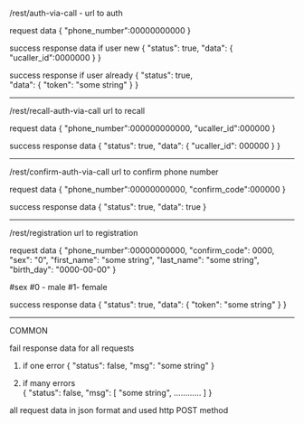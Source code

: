 /rest/auth-via-call - url to auth 

request data 
{
    "phone_number":00000000000
} 

success response data if user new
{
    "status": true, 
    "data": {
        "ucaller_id":0000000
    }
}

success response if user already 
{
    "status": true,  
    "data": {
        "token": "some string"
    }
}

------------------------------------------------------------------------------------------------------------------------

/rest/recall-auth-via-call url to recall
 
request data
{
    "phone_number":000000000000, 
    "ucaller_id":000000
}

success response data 
{
    "status": true,
    "data": {
        "ucaller_id": 000000
    }
}

------------------------------------------------------------------------------------------------------------------------

/rest/confirm-auth-via-call url to confirm phone number

request data
{
    "phone_number":00000000000,
    "confirm_code":000000
}

success response data 
{
    "status": true, 
    "data": true
}

------------------------------------------------------------------------------------------------------------------------

/rest/registration url to registration 

request data
{
    "phone_number":00000000000, 
    "confirm_code": 0000, 
    "sex": "0", 
    "first_name": "some string", 
    "last_name": "some string",
    "birth_day": "0000-00-00"
}

#sex
#0 - male
#1- female 

success response data
{
    "status": true,
    "data": {
        "token": "some string"
    }
}

------------------------------------------------------------------------------------------------------------------------
COMMON

fail response data for all requests 

1) if one error 
{
    "status": false,
    "msg": "some string"
}

2) if many errors  
{
    "status": false, 
     "msg": [
        "some string",
        ............
    ]
}

all request data in json format and used http POST method
